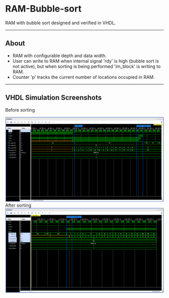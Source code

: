# RAM-Bubble-sort
RAM with bubble sort designed and verified in VHDL.

---
## About
- RAM with configurable depth and data width.
- User can write to RAM when internal signal 'rdy' is high (bubble sort is not active), but
when sorting is being performed 'im_block' is writing to RAM.
- Counter 'p' tracks the current number of locations occupied in RAM.

---
## VHDL Simulation Screenshots
Before sorting
<div align="center"> <img src="/bubble_sort_simulation_results/vivado_wavefrom_before_sorting.png"> </div>
After sorting
<div align="center"> <img src="/bubble_sort_simulation_results/vivado_wavefrom_after_sorting.png"> </div>
